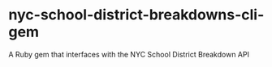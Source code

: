 # nyc-school-district-breakdowns-cli-gem
A Ruby gem that interfaces with the NYC School District Breakdown API
